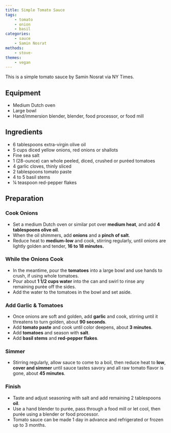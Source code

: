 ```yaml
---
title: Simple Tomato Sauce
tags:
    - tomato
    - onion
    - basil
categories: 
    - sauce
    - Samin Nosrat
methods:
    - stove-
themes:
    - vegan
---
```


This is a simple tomato sauce by Samin Nosrat via NY Times.

## Equipment

-   Medium Dutch oven
-   Large bowl
-   Hand/immersion blender, blender, food processor, or food mill

## Ingredients

-   6 tablespoons extra-virgin olive oil
-   5 cups diced yellow onions, red onions or shallots
-   Fine sea salt
-   1 (28-ounce) can whole peeled, diced, crushed or puréed tomatoes
-   4 garlic cloves, thinly sliced
-   2 tablespoons tomato paste
-   4 to 5 basil stems
-   ¼ teaspoon red-pepper flakes

## Preparation

### Cook Onions

-   Set a medium Dutch oven or similar pot over **medium heat**, and add
    **4 tablespoons olive oil**.
-   When the oil shimmers, add **onions** and a **pinch of salt**.
-   Reduce heat to **medium-low** and cook, stirring regularly, until
    onions are lightly golden and tender, **16 to 18 minutes.**

### While the Onions Cook

-   In the meantime, pour the **tomatoes** into a large bowl and use
    hands to crush, if using whole tomatoes.
-   Pour about **1 1/2 cups water** into the can and swirl to rinse any
    remaining purée off the sides.
-   Add the water to the tomatoes in the bowl and set aside.

### Add Garlic & Tomatoes

-   Once onions are soft and golden, add **garlic** and cook, stirring
    until it threatens to turn golden, about **90 seconds**.
-   Add **tomato paste** and cook until color deepens, about **3
    minutes**.
-   Add **tomatoes** and season with **salt**.
-   Add **basil stems** and **red-pepper flakes**.

### Simmer

-   Stirring regularly, allow sauce to come to a boil, then reduce heat
    to **low**, **cover and simmer** until sauce tastes savory and all
    raw tomato flavor is gone, about **45 minutes**.

### Finish

-   Taste and adjust seasoning with salt and add remaining 2 tablespoons
    **oil**.
-   Use a hand blender to purée, pass through a food mill or let cool,
    then purée using a blender or food processor.
-   Tomato sauce can be made 1 day in advance and refrigerated or frozen
    up to 3 months.
